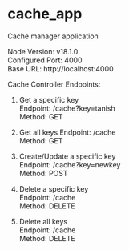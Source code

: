 # cache_app  

Cache manager application  

Node Version: v18.1.0  
Configured Port: 4000  
Base URL: http://localhost:4000  

Cache Controller Endpoints:

1. Get a specific key  
Endpoint: /cache?key=tanish  
Method: GET  

2. Get all keys
Endpoint: /cache  
Method: GET  

3. Create/Update a specific key  
Endpoint: /cache?key=newkey  
Method: POST  

4. Delete a specific key  
Endpoint: /cache  
Method: DELETE  

5. Delete all keys  
Endpoint: /cache  
Method: DELETE  


